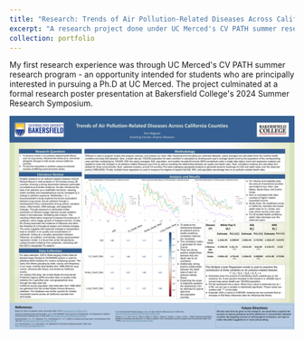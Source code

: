 ```yaml
---
title: "Research: Trends of Air Pollution-Related Diseases Across California Counties "
excerpt: "A research project done under UC Merced's CV PATH summer research program. <br/><img src='/images/CVPATH.png'>"
collection: portfolio
---
```


My first research experience was through UC Merced's CV PATH summer research program - an opportunity intended for students who are principally interested in pursuing a Ph.D at UC Merced. The project culminated at a formal research poster presentation at Bakersfield College's 2024 Summer Research Symposium.


<img src="/images/CVPATH.png" alt="My Photo" width="1000" />
